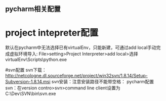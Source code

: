 pycharm相关配置
---

# project intepreter配置
默认在pycharm中无法选择已有virtualEnv，只能新建，可通过add local手动完成虚拟环境导入:
File>setting>Project Interpreter>add local>选择virtualEnv\Scripts\python.exe

#svn配置
svn下载：http://netcologne.dl.sourceforge.net/project/win32svn/1.8.14/Setup-Subversion-1.8.14.msi
svn安装：注意安装路径不能带空格：
pycharm配置svn：在version contro>svn>command line client设置为C:\Dev\SVN\bin\svn.exe

